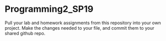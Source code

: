 <h1>Programming2_SP19</h1>

<p>Pull your lab and homework assignments from this repository into your own project.
Make the changes needed to your file, and commit them to your shared github repo.</p>
